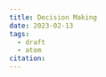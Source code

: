 ```yaml
---
title: Decision Making
date: 2023-02-13
tags:
  - draft
  - atom
citation: 
---
```

<!--
[The Lead Domino](20230212215104.md)

[The Root Problem](20230213100821.md)

[When to Decide](20230213102420.md)

[The Most Important Thing](20230213114601.md)

[Owning the Frame](20230213120738.md)

-->
